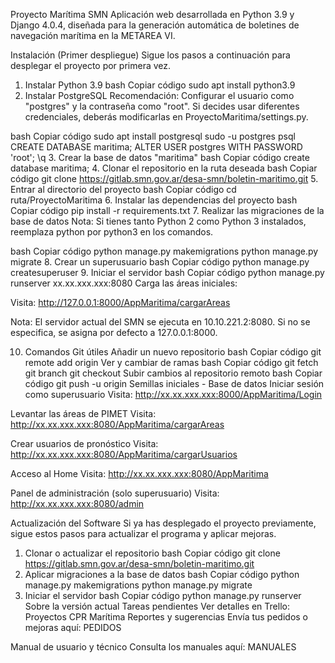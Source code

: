 Proyecto Marítima SMN
Aplicación web desarrollada en Python 3.9 y Django 4.0.4, diseñada para la generación automática de boletines de navegación marítima en la METAREA VI.

Instalación (Primer despliegue)
Sigue los pasos a continuación para desplegar el proyecto por primera vez.

1. Instalar Python 3.9
bash
Copiar código
sudo apt install python3.9
2. Instalar PostgreSQL
Recomendación: Configurar el usuario como "postgres" y la contraseña como "root". Si decides usar diferentes credenciales, deberás modificarlas en ProyectoMaritima/settings.py.

bash
Copiar código
sudo apt install postgresql 
sudo -u postgres psql
CREATE DATABASE maritima;
ALTER USER postgres WITH PASSWORD 'root';
\q
3. Crear la base de datos "maritima"
bash
Copiar código
create database maritima;
4. Clonar el repositorio en la ruta deseada
bash
Copiar código
git clone https://gitlab.smn.gov.ar/desa-smn/boletin-maritimo.git
5. Entrar al directorio del proyecto
bash
Copiar código
cd ruta/ProyectoMaritima
6. Instalar las dependencias del proyecto
bash
Copiar código
pip install -r requirements.txt
7. Realizar las migraciones de la base de datos
Nota: Si tienes tanto Python 2 como Python 3 instalados, reemplaza python por python3 en los comandos.

bash
Copiar código
python manage.py makemigrations
python manage.py migrate
8. Crear un superusuario
bash
Copiar código
python manage.py createsuperuser
9. Iniciar el servidor
bash
Copiar código
python manage.py runserver xx.xx.xxx.xxx:8080
Carga las áreas iniciales:

Visita: http://127.0.0.1:8000/AppMaritima/cargarAreas

Nota: El servidor actual del SMN se ejecuta en 10.10.221.2:8080. Si no se especifica, se asigna por defecto a 127.0.0.1:8000.

10. Comandos Git útiles
Añadir un nuevo repositorio
bash
Copiar código
git remote add origin <url-del-repositorio-remoto>
Ver y cambiar de ramas
bash
Copiar código
git fetch
git branch
git checkout <rama-nueva>
Subir cambios al repositorio remoto
bash
Copiar código
git push -u origin <rama>
Semillas iniciales - Base de datos
Iniciar sesión como superusuario
Visita: http://xx.xx.xxx.xxx:8000/AppMaritima/Login

Levantar las áreas de PIMET
Visita: http://xx.xx.xxx.xxx:8080/AppMaritima/cargarAreas

Crear usuarios de pronóstico
Visita: http://xx.xx.xxx.xxx:8080/AppMaritima/cargarUsuarios

Acceso al Home
Visita: http://xx.xx.xxx.xxx:8080/AppMaritima

Panel de administración (solo superusuario)
Visita: http://xx.xx.xxx.xxx:8080/admin

Actualización del Software
Si ya has desplegado el proyecto previamente, sigue estos pasos para actualizar el programa y aplicar mejoras.

1. Clonar o actualizar el repositorio
bash
Copiar código
git clone https://gitlab.smn.gov.ar/desa-smn/boletin-maritimo.git
2. Aplicar migraciones a la base de datos
bash
Copiar código
python manage.py makemigrations
python manage.py migrate
3. Iniciar el servidor
bash
Copiar código
python manage.py runserver
Sobre la versión actual
Tareas pendientes
 Ver detalles en Trello: Proyectos CPR Marítima
Reportes y sugerencias
Envía tus pedidos o mejoras aquí: PEDIDOS

Manual de usuario y técnico
Consulta los manuales aquí: MANUALES


